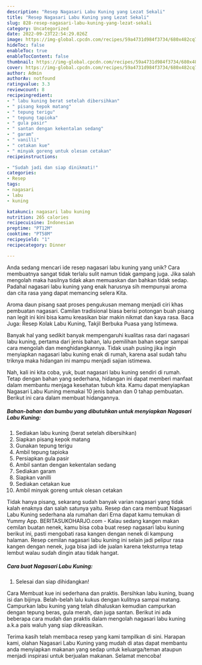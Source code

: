 ```yaml
---
description: "Resep Nagasari Labu Kuning yang Lezat Sekali"
title: "Resep Nagasari Labu Kuning yang Lezat Sekali"
slug: 828-resep-nagasari-labu-kuning-yang-lezat-sekali
category: Uncategorized
date: 2022-09-23T22:54:29.026Z
image: https://img-global.cpcdn.com/recipes/59a4731d984f3734/680x482cq70/nagasari-labu-kuning-foto-resep-utama.jpg
hideToc: false
enableToc: true
enableTocContent: false
thumbnail: https://img-global.cpcdn.com/recipes/59a4731d984f3734/680x482cq70/nagasari-labu-kuning-foto-resep-utama.jpg
cover: https://img-global.cpcdn.com/recipes/59a4731d984f3734/680x482cq70/nagasari-labu-kuning-foto-resep-utama.jpg
author: Admin
authorAv: notfound
ratingvalue: 3.3
reviewcount: 8
recipeingredient:
- " labu kuning berat setelah dibersihkan"
- " pisang kepok matang"
- " tepung terigu"
- " tepung tapioka"
- " gula pasir"
- " santan dengan kekentalan sedang"
- " garam"
- " vanilli"
- " cetakan kue"
- " minyak goreng untuk olesan cetakan"
recipeinstructions:

- "Sudah jadi dan siap dinikmati!"
categories:
- Resep
tags:
- nagasari
- labu
- kuning

katakunci: nagasari labu kuning 
nutrition: 265 calories
recipecuisine: Indonesian
preptime: "PT12M"
cooktime: "PT58M"
recipeyield: "1"
recipecategory: Dinner

---
```





Anda sedang mencari ide resep nagasari labu kuning yang unik? Cara membuatnya sangat tidak terlalu sulit namun tidak gampang juga. Jika salah mengolah maka hasilnya tidak akan memuaskan dan bahkan tidak sedap. Padahal nagasari labu kuning yang enak harusnya sih mempunyai aroma dan cita rasa yang dapat memancing selera Kita.





Aroma daun pisang saat proses pengukusan memang menjadi ciri khas pembuatan nagasari. Camilan tradisional biasa berisi potongan buah pisang nan legit ini kini bisa kamu kreasikan biar makin nikmat dan kaya rasa. Baca Juga: Resep Kolak Labu Kuning, Takjil Berbuka Puasa yang Istimewa.

Banyak hal yang sedikit banyak mempengaruhi kualitas rasa dari nagasari labu kuning, pertama dari jenis bahan, lalu pemilihan bahan segar sampai cara mengolah dan menghidangkannya. Tidak usah pusing jika ingin menyiapkan nagasari labu kuning enak di rumah, karena asal sudah tahu triknya maka hidangan ini mampu menjadi sajian istimewa.






Nah, kali ini kita coba, yuk, buat nagasari labu kuning sendiri di rumah. Tetap dengan bahan yang sederhana, hidangan ini dapat memberi manfaat dalam membantu menjaga kesehatan tubuh kita. Kamu dapat menyiapkan Nagasari Labu Kuning memakai 10 jenis bahan dan 0 tahap pembuatan. Berikut ini cara dalam membuat hidangannya.

<!--inarticleads1-->

##### Bahan-bahan dan bumbu yang dibutuhkan untuk menyiapkan Nagasari Labu Kuning:

1. Sediakan  labu kuning (berat setelah dibersihkan)
1. Siapkan  pisang kepok matang
1. Gunakan  tepung terigu
1. Ambil  tepung tapioka
1. Persiapkan  gula pasir
1. Ambil  santan dengan kekentalan sedang
1. Sediakan  garam
1. Siapkan  vanilli
1. Sediakan  cetakan kue
1. Ambil  minyak goreng untuk olesan cetakan


Tidak hanya pisang, sekarang sudah banyak varian nagasari yang tidak kalah enaknya dan salah satunya yaitu. Resep dan cara membuat Nagasari Labu Kuning sederhana ala rumahan dari Erna dapat kamu temukan di Yummy App. BERITASUKOHARJO.com - Kalau sedang kangen makan cemilan buatan nenek, kamu bisa coba buat resep nagasari labu kuning berikut ini, pasti mengobati rasa kangen dengan nenek di kampung halaman. Resep cemilan nagasari labu kuning ini selain jadi pelipur rasa kangen dengan nenek, juga bisa jadi ide jualan karena teksturnya tetap lembut walau sudah dingin atau tidak hangat. 

<!--inarticleads2-->

##### Cara buat Nagasari Labu Kuning:


1. Selesai dan siap dihidangkan!

Cara Membuat kue ini sederhana dan praktis. Bersihkan labu kuning, buang isi dan bijinya. Belah-belah lalu kukus dengan kulitnya sampai matang. Campurkan labu kuning yang telah dihaluskan kemudian campurkan dengan tepung beras, gula merah, dan juga santan. Berikut ini ada beberapa cara mudah dan praktis dalam mengolah nagasari labu kuning a.k.a pais waluh yang siap dikreasikan. 

Terima kasih telah membaca resep yang kami tampilkan di sini. Harapan kami, olahan Nagasari Labu Kuning yang mudah di atas dapat membantu anda menyiapkan makanan yang sedap untuk keluarga/teman ataupun menjadi inspirasi untuk berjualan makanan. Selamat mencoba!

